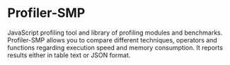 # Profiler-SMP
JavaScript profiling tool and library of profiling modules and benchmarks.  Profiler-SMP allows you to compare different techniques, operators and functions regarding execution speed and memory consumption. It reports results either in table text or JSON format.
